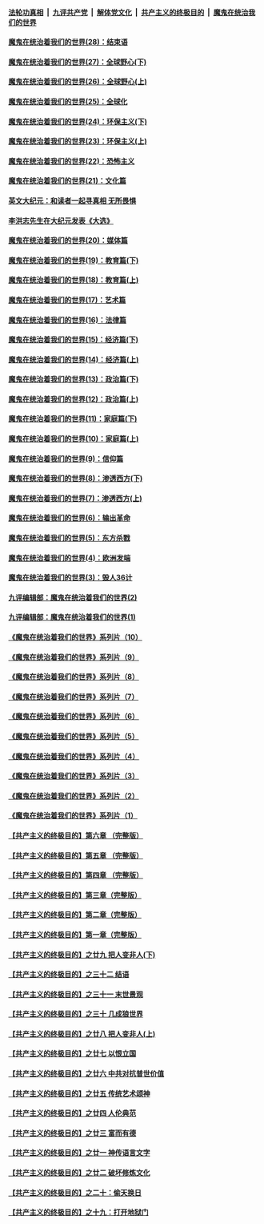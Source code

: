 

####  [法轮功真相](../../../../basic/blob/master/README.md?t=03202131) &nbsp;|&nbsp; [九评共产党](../../../../9ping.md/blob/master/README.md?t=03202131) &nbsp;|&nbsp; [解体党文化](../../../../jtdwh.md/blob/master/README.md?t=03202131)  &nbsp;|&nbsp; [共产主义的终极目的](../../../../gczydzjmd.md/blob/master/README.md?t=03202131) &nbsp;|&nbsp; [魔鬼在统治我们的世界](../../../../mgztzwmdsj.md/blob/master/README.md?t=03202131) 

#### [魔鬼在统治着我们的世界(28)：结束语](../pages/nsc422/n10936246.md?t=03202131) 

#### [魔鬼在统治着我们的世界(27)：全球野心(下)](../pages/nsc422/n10928319.md?t=03202131) 

#### [魔鬼在统治着我们的世界(26)：全球野心(上)](../pages/nsc422/n10900318.md?t=03202131) 

#### [魔鬼在统治着我们的世界(25)：全球化](../pages/nsc422/n10788205.md?t=03202131) 

#### [魔鬼在统治着我们的世界(24)：环保主义(下)](../pages/nsc422/n10695307.md?t=03202131) 

#### [魔鬼在统治着我们的世界(23)：环保主义(上)](../pages/nsc422/n10688613.md?t=03202131) 

#### [魔鬼在统治着我们的世界(22)：恐怖主义](../pages/nsc422/n10614727.md?t=03202131) 

#### [魔鬼在统治着我们的世界(21)：文化篇](../pages/nsc422/n10597706.md?t=03202131) 

#### [英文大纪元：和读者一起寻真相 无所畏惧](../pages/nsc422/n12542027.md?t=03202131) 

#### [李洪志先生在大纪元发表《大选》](../pages/nsc422/n12534746.md?t=03202131) 

#### [魔鬼在统治着我们的世界(20)：媒体篇](../pages/nsc422/n10586579.md?t=03202131) 

#### [魔鬼在统治着我们的世界(19)：教育篇(下)](../pages/nsc422/n10564808.md?t=03202131) 

#### [魔鬼在统治着我们的世界(18)：教育篇(上)](../pages/nsc422/n10526970.md?t=03202131) 

#### [魔鬼在统治着我们的世界(17)：艺术篇](../pages/nsc422/n10499093.md?t=03202131) 

#### [魔鬼在统治着我们的世界(16)：法律篇](../pages/nsc422/n10485969.md?t=03202131) 

#### [魔鬼在统治着我们的世界(15)：经济篇(下)](../pages/nsc422/n10469975.md?t=03202131) 

#### [魔鬼在统治着我们的世界(14)：经济篇(上)](../pages/nsc422/n10457370.md?t=03202131) 

#### [魔鬼在统治着我们的世界(13)：政治篇(下)](../pages/nsc422/n10448270.md?t=03202131) 

#### [魔鬼在统治着我们的世界(12)：政治篇(上)](../pages/nsc422/n10444576.md?t=03202131) 

#### [魔鬼在统治着我们的世界(11)：家庭篇(下)](../pages/nsc422/n10440961.md?t=03202131) 

#### [魔鬼在统治着我们的世界(10)：家庭篇(上)](../pages/nsc422/n10435448.md?t=03202131) 

#### [魔鬼在统治着我们的世界(9)：信仰篇](../pages/nsc422/n10432159.md?t=03202131) 

#### [魔鬼在统治着我们的世界(8)：渗透西方(下)](../pages/nsc422/n10429603.md?t=03202131) 

#### [魔鬼在统治着我们的世界(7)：渗透西方(上)](../pages/nsc422/n10426013.md?t=03202131) 

#### [魔鬼在统治着我们的世界(6)：输出革命](../pages/nsc422/n10421536.md?t=03202131) 

#### [魔鬼在统治着我们的世界(5)：东方杀戮](../pages/nsc422/n10417707.md?t=03202131) 

#### [魔鬼在统治着我们的世界(4)：欧洲发端](../pages/nsc422/n10414890.md?t=03202131) 

#### [魔鬼在统治着我们的世界(3)：毁人36计](../pages/nsc422/n10411583.md?t=03202131) 

#### [九评编辑部：魔鬼在统治着我们的世界(2)](../pages/nsc422/n10410036.md?t=03202131) 

#### [九评编辑部：魔鬼在统治着我们的世界(1)](../pages/nsc422/n10406825.md?t=03202131) 

#### [《魔鬼在统治着我们的世界》系列片（10）](../pages/nsc422/n12292670.md?t=03202131) 

#### [《魔鬼在统治着我们的世界》系列片（9）](../pages/nsc422/n12290859.md?t=03202131) 

#### [《魔鬼在统治着我们的世界》系列片（8）](../pages/nsc422/n12287445.md?t=03202131) 

#### [《魔鬼在统治着我们的世界》系列片（7）](../pages/nsc422/n12283425.md?t=03202131) 

#### [《魔鬼在统治着我们的世界》系列片（6）](../pages/nsc422/n12282314.md?t=03202131) 

#### [《魔鬼在统治着我们的世界》系列片（5）](../pages/nsc422/n12281419.md?t=03202131) 

#### [《魔鬼在统治着我们的世界》系列片（4）](../pages/nsc422/n12274024.md?t=03202131) 

#### [《魔鬼在统治着我们的世界》系列片（3）](../pages/nsc422/n12271322.md?t=03202131) 

#### [《魔鬼在统治着我们的世界》系列片（2）](../pages/nsc422/n12269049.md?t=03202131) 

#### [《魔鬼在统治着我们的世界》系列片（1）](../pages/nsc422/n12267575.md?t=03202131) 

#### [【共产主义的终极目的】第六章 （完整版）](../pages/nsc422/n11428913.md?t=03202131) 

#### [【共产主义的终极目的】第五章 （完整版）](../pages/nsc422/n11428912.md?t=03202131) 

#### [【共产主义的终极目的】第四章 （完整版）](../pages/nsc422/n11428907.md?t=03202131) 

#### [【共产主义的终极目的】第三章（完整版）](../pages/nsc422/n11428848.md?t=03202131) 

#### [【共产主义的终极目的】第二章（完整版）](../pages/nsc422/n11428831.md?t=03202131) 

#### [【共产主义的终极目的】第一章（完整版）](../pages/nsc422/n11417651.md?t=03202131) 

#### [【共产主义的终极目的】之廿九 把人变非人(下)](../pages/nsc422/n11344140.md?t=03202131) 

#### [【共产主义的终极目的】之三十二 结语](../pages/nsc422/n11360535.md?t=03202131) 

#### [【共产主义的终极目的】之三十一 末世景观](../pages/nsc422/n11351129.md?t=03202131) 

#### [【共产主义的终极目的】之三十 几成狼世界](../pages/nsc422/n11348280.md?t=03202131) 

#### [【共产主义的终极目的】之廿八 把人变非人(上)](../pages/nsc422/n11340492.md?t=03202131) 

#### [【共产主义的终极目的】之廿七 以恨立国](../pages/nsc422/n11336944.md?t=03202131) 

#### [【共产主义的终极目的】之廿六 中共对抗普世价值](../pages/nsc422/n11324785.md?t=03202131) 

#### [【共产主义的终极目的】之廿五 传统艺术颂神](../pages/nsc422/n11296396.md?t=03202131) 

#### [【共产主义的终极目的】之廿四 人伦典范](../pages/nsc422/n11296397.md?t=03202131) 

#### [【共产主义的终极目的】之廿三 富而有德](../pages/nsc422/n11283598.md?t=03202131) 

#### [【共产主义的终极目的】之廿一 神传语言文字](../pages/nsc422/n11263265.md?t=03202131) 

#### [【共产主义的终极目的】之廿二 破坏修炼文化](../pages/nsc422/n11245728.md?t=03202131) 

#### [【共产主义的终极目的】之二十：偷天换日](../pages/nsc422/n11238846.md?t=03202131) 

#### [【共产主义的终极目的】之十九：打开地狱门](../pages/nsc422/n11206376.md?t=03202131) 


